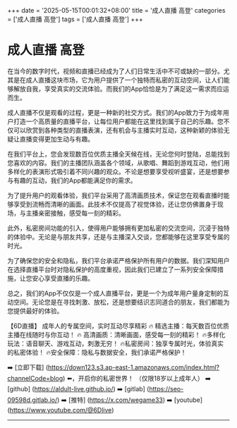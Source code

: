 +++
date = '2025-05-15T00:01:32+08:00'
title = '成人直播 高登'
categories = ['成人直播 高登']
tags = ['成人直播 高登']
+++

# 成人直播 高登

在当今的数字时代，视频和直播已经成为了人们日常生活中不可或缺的一部分。尤其是在成人直播这块市场，它为用户提供了一个独特而私密的互动空间，让人们能够解放自我，享受真实的交流体验。而我们的App恰恰是为了满足这一需求而应运而生。

成人直播不仅是观看的过程，更是一种新的社交方式。我们的App致力于为成年用户打造一个高质量的直播平台，让每位用户都能在这里找到属于自己的乐趣。您不仅可以欣赏到各种类型的直播表演，还有机会与主播实时互动，这种新颖的体验无疑让直播变得更加生动与有趣。

在我们平台上，您会发现数百位优质主播全天候在线，无论您何时登陆，总能找到您喜欢的内容。我们的主播团队涵盖各个领域，从歌唱、舞蹈到游戏互动，他们用多样化的表演形式吸引着不同兴趣的观众。不论是想要享受视听盛宴，还是想要参与有趣的互动，我们的App都能满足你的需求。

为了提升用户的观看体验，我们平台采用了高清画质技术，保证您在观看直播时能够享受到流畅而清晰的画面。此技术不仅提高了视觉体验，还让您仿佛置身于现场，与主播亲密接触，感受每一刻的精彩。

此外，私密房间功能的引入，使得用户能够拥有更加私密的交流空间，沉浸于独特的体验中。无论是与朋友共享，还是与主播深入交谈，您都能够在这里享受专属的时光。

为了确保您的安全和隐私，我们平台承诺严格保护所有用户的数据。我们深知用户在选择直播平台时对隐私保护的高度重视，因此我们已建立了一系列安全保障措施，让您安心享受直播的乐趣。

总之，我们的App不仅仅是一个成人直播平台，更是一个为成年用户量身定制的互动空间。无论您是在寻找刺激、放松，还是想要结识志同道合的朋友，我们都能为您提供最好的体验。

【6D直播】
成年人的专属空间，实时互动尽享精彩
🔥 精选主播：每天数百位优质主播在线随时与你互动！
🔥 高清画质：清晰画面，感受每一刻的精彩！
🔥多样化玩法：语音聊天、游戏互动，刺激无穷！
🔥私密房间：独享专属时光，体验真实的私密体验！
🔥安全保障：隐私与数据安全，我们承诺严格保护！

➡️ [立即下载] (https://down123.s3.ap-east-1.amazonaws.com/index.html?channelCode=blog) ⬅️，开启你的私密世界！
（仅限18岁以上成年人）
➡️ [github] (https://aldult-live.github.io/)
➡️ [gitlab] (https://seo-09598d.gitlab.io/)
➡️ [推特] (https://x.com/wegame33)
➡️ [youtube] (https://www.youtube.com/@6Dlive)

---
